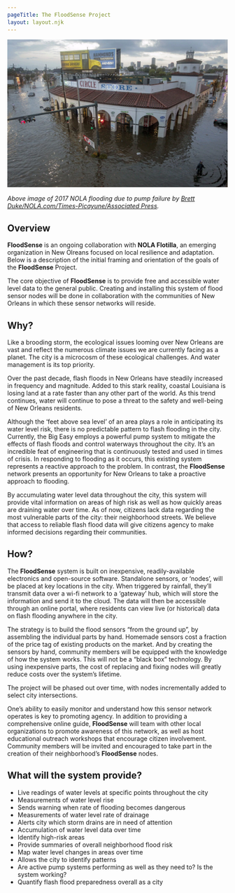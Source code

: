 ```yaml
---
pageTitle: The FloodSense Project
layout: layout.njk
---
```


<img src="/img/nola/streetcorner_flooding.png">

*Above image of 2017 NOLA flooding due to pump failure by [Brett Duke/NOLA.com/Times-Picayune/Associated Press](https://www.washingtonpost.com/national/it-wasnt-even-a-hurricane-but-heavy-rains-flooded-new-orleans-as-pumps-faltered/2017/08/09/b3b7506a-7d37-11e7-9d08-b79f191668ed_story.html).*

## Overview

**FloodSense**  is an ongoing collaboration with **NOLA Flotilla**, an emerging organization in New Olreans focused on local resilience and adaptation. Below is a description of the initial framing and orientation of the goals of the **FloodSense** Project.

The core objective of **FloodSense** is to provide free and accessible water level data to the general public. Creating and installing this system of flood sensor nodes will be done in collaboration with the communities of New Orleans in which these sensor networks will reside.

## Why?

Like a brooding storm, the ecological issues looming over New Orleans are vast and reflect the numerous climate issues we are currently facing as a planet. The city is a microcosm of these ecological challenges. And water management is its top priority.

Over the past decade, flash floods in New Orleans have steadily increased in frequency and magnitude. Added to this stark reality, coastal Louisiana is losing land at a rate faster than any other part of the world. As this trend continues, water will continue to pose a threat to the safety and well-being of New Orleans residents. 

Although the ‘feet above sea level’ of an area plays a role in anticipating its water level risk, there is no predictable pattern to flash flooding in the city. Currently, the Big Easy employs a powerful pump system to mitigate the effects of flash floods and control waterways throughout the city. It’s an incredible feat of engineering that is continuously tested and used in times of crisis. In responding to flooding as it occurs, this existing system represents a reactive approach to the problem. In contrast, the **FloodSense** network presents an opportunity for New Orleans to take a proactive approach to flooding. 

By accumulating water level data throughout the city, this system will provide vital information on areas of high risk as well as how quickly areas are draining water over time. As of now, citizens lack data regarding the most vulnerable parts of the city: their neighborhood streets. We believe that access to reliable flash flood data will give citizens agency to make informed decisions regarding their communities. 


## How?

The **FloodSense** system is built on inexpensive, readily-available electronics and open-source software. Standalone sensors, or ‘nodes’, will be placed at key locations in the city. When triggered by rainfall, they’ll transmit data over a wi-fi network to a ‘gateway’ hub, which will store the information and send it to the cloud. The data will then be accessible through an online portal, where residents can view live (or historical) data on flash flooding anywhere in the city. 

<!--^insert diagram you made of how all the pieces and parts of the network communicate-->

The strategy is to build the flood sensors “from the ground up”, by assembling the individual parts by hand. Homemade sensors cost a fraction of the price tag of existing products on the market. And by creating the sensors by hand, community members will be equipped with the knowledge of how the system works. This will not be a “black box” technology. By using inexpensive parts, the cost of replacing and fixing nodes will greatly reduce costs over the system’s lifetime. 

The project will be phased out over time, with nodes incrementally added to select city intersections.

One’s ability to easily monitor and understand how this sensor network operates is key to promoting agency. In addition to providing a comprehensive online guide, **FloodSense** will team with other local organizations to promote awareness of this network, as well as host educational outreach workshops that encourage citizen involvement. Community members will be invited and encouraged to take part in the creation of their neighborhood’s **FloodSense** nodes. 

## What will the system provide?

- Live readings of water levels at specific points throughout the city
- Measurements of water level rise
- Sends warning when rate of flooding becomes dangerous
- Measurements of water level rate of drainage
- Alerts city which storm drains are in need of attention
- Accumulation of water level data over time
- Identify high-risk areas
- Provide summaries of overall neighborhood flood risk
- Map water level changes in areas over time
- Allows the city to identify patterns 
- Are active pump systems performing as well as they need to? Is the system working?
- Quantify flash flood preparedness overall as a city

<!--^would love to make this more visual. Scales of application: hyperlocal, neighborhood, city
What flood-sensing/monitoring technologies does the city currently have in place?

Flowline radar sensor for dikes and levees 
https://www.flowline.com/dike-and-levee-radar-level-transmitter/
Cost of transmitter + remote display: $1800
Attachment for road signs?
Need to find this article- think it was on nola.com? 
Need to research: what is the Sewerage and Water Board currently using the determine which pumps are used when??
-->



